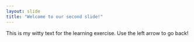 ```yaml
---
layout: slide
title: "Welcome to our second slide!"
---
```

This is my witty text for the learning exercise.
Use the left arrow to go back!